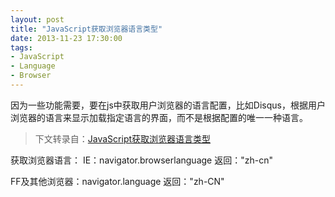 ```yaml
---
layout: post
title: "JavaScript获取浏览器语言类型"
date: 2013-11-23 17:30:00
tags: 
- JavaScript
- Language
- Browser
---
```

因为一些功能需要，要在js中获取用户浏览器的语言配置，比如Disqus，根据用户浏览器的语言来显示加载指定语言的界面，而不是根据配置的唯一一种语言。

> 下文转录自：[JavaScript获取浏览器语言类型](http://kevinpeng.iteye.com/blog/1332662)


获取浏览器语言： 
IE：navigator.browserlanguage 
返回："zh-cn" 

FF及其他浏览器：navigator.language 
返回："zh-CN" 
